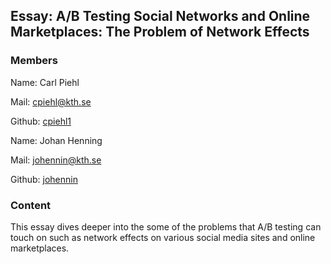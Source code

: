 ## Essay: A/B Testing Social Networks and Online Marketplaces: The Problem of Network Effects

### Members
Name: Carl Piehl

Mail: cpiehl@kth.se

Github: [cpiehl1](https://github.com/cpiehl1)

Name: Johan Henning

Mail: johennin@kth.se

Github: [johennin](https://github.com/johenninn)

### Content

This essay dives deeper into the some of the problems that A/B testing can touch on such as network effects on various social media sites and online marketplaces.


